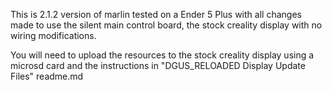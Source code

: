This is 2.1.2 version of marlin tested on a Ender 5 Plus with all changes made to use the silent main control board, the stock creality display with no wiring modifications. 

You will need to upload the resources to the stock creality display using a microsd card and the instructions in "DGUS_RELOADED Display Update Files" readme.md

